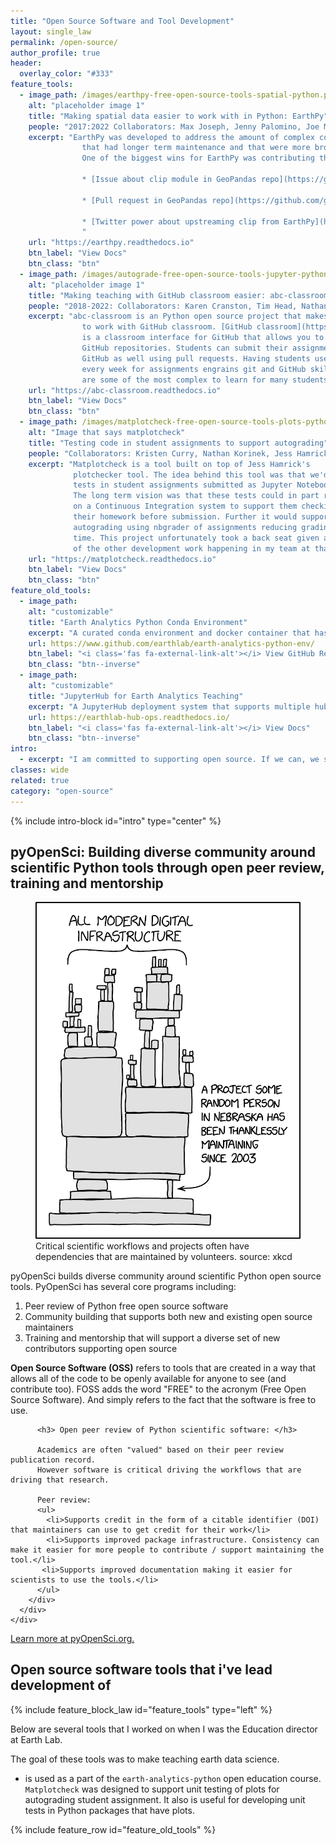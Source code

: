 ```yaml
---
title: "Open Source Software and Tool Development"
layout: single_law
permalink: /open-source/
author_profile: true
header:
  overlay_color: "#333"
feature_tools:
  - image_path: /images/earthpy-free-open-source-tools-spatial-python.png
    alt: "placeholder image 1"
    title: "Making spatial data easier to work with in Python: EarthPy"
    people: "2017:2022 Collaborators: Max Joseph, Jenny Palomino, Joe McGlinchy, Nathan Korinek"
    excerpt: "EarthPy was developed to address the amount of complex code that students needed to write to open and plot raster and vector spatial data. The goal of developing this tool was always to create functions that perhaps in the future might be found in some of the bigger packages 
                that had longer term maintenance and that were more broadly used. 
                One of the biggest wins for EarthPy was contributing the entire clip module over to Geopandas! See below:
                
                * [Issue about clip module in GeoPandas repo](https://github.com/geopandas/geopandas/issues/821)

                * [Pull request in GeoPandas repo](https://github.com/geopandas/geopandas/pull/1128)

                * [Twitter power about upstreaming clip from EarthPy](https://twitter.com/geopandas/status/1225794664478990336)
                "
    url: "https://earthpy.readthedocs.io"
    btn_label: "View Docs"
    btn_class: "btn"
  - image_path: /images/autograde-free-open-source-tools-jupyter-python.png
    alt: "placeholder image 1"
    title: "Making teaching with GitHub classroom easier: abc-classroom"
    people: "2018-2022: Collaborators: Karen Cranston, Tim Head, Nathan Korinek "
    excerpt: "abc-classroom is an Python open source project that makes it easier 
                to work with GitHub classroom. [GitHub classroom](https://classroom.github.com/) 
                is a classroom interface for GitHub that allows you to create assignments as 
                GitHub repositories. Students can submit their assignments on 
                GitHub as well using pull requests. Having students use GitHub 
                every week for assignments engrains git and GitHub skills that 
                are some of the most complex to learn for many students. "
    url: "https://abc-classroom.readthedocs.io"
    btn_label: "View Docs"
    btn_class: "btn"
  - image_path: /images/matplotcheck-free-open-source-tools-plots-python.png
    alt: "Image that says matplotcheck"
    title: "Testing code in student assignments to support autograding"
    people: "Collaborators: Kristen Curry, Nathan Korinek, Jess Hamrick"
    excerpt: "Matplotcheck is a tool built on top of Jess Hamrick's 
              plotchecker tool. The idea behind this tool was that we'd setup
              tests in student assignments submitted as Jupyter Notebook.
              The long term vision was that these tests could in part run
              on a Continuous Integration system to support them checking
              their homework before submission. Further it would support
              autograding using nbgrader of assignments reducing grading 
              time. This project unfortunately took a back seat given all
              of the other development work happening in my team at that time. "
    url: "https://matplotcheck.readthedocs.io"
    btn_label: "View Docs"
    btn_class: "btn"
feature_old_tools:
  - image_path:
    alt: "customizable"
    title: "Earth Analytics Python Conda Environment"
    excerpt: "A curated conda environment and docker container that has a suite of spatial tools that support teaching and learning spatial open source python.."
    url: https://www.github.com/earthlab/earth-analytics-python-env/
    btn_label: "<i class='fas fa-external-link-alt'></i> View GitHub Repo"
    btn_class: "btn--inverse"
  - image_path:
    alt: "customizable"
    title: "JupyterHub for Earth Analytics Teaching"
    excerpt: "A JupyterHub deployment system that supports multiple hubs with different configurations including custom environments, compute settings and more setup through Google Cloud."
    url: https://earthlab-hub-ops.readthedocs.io/
    btn_label: "<i class='fas fa-external-link-alt'></i> View Docs"
    btn_class: "btn--inverse"
intro:
  - excerpt: "I am committed to supporting open source. If we can, we should all contribute. Open science depends on open tools. And maintaining open tools takes work."
classes: wide
related: true
category: "open-source"
---
```


{% include intro-block id="intro" type="center" %}

<!--would be nice to make this on a white background so it pops -->
<div class="feature__wrapper left-text">
  <h2>pyOpenSci: Building diverse community around scientific Python tools through open peer review, training and mentorship </h2> 
  <div class="feature__item--right">
    <div class="archive__item">
      <div class="archive__item-teaser">
        <figure>
            <a href="/images/xkcd-open-source-dependency.png">
            <img src="/images/xkcd-open-source-dependency.png" ></a>
            <figcaption>Critical scientific workflows and projects often have dependencies
            that are maintained by volunteers. source: xkcd </figcaption>
        </figure>
      </div>
      <div class="archive__item-body">
        <div class="archive__item-excerpt">
          pyOpenSci builds diverse community around
          scientific Python open source tools. PyOpenSci has several core programs including:
          <ol>
            <li>Peer review of Python free open source software</li>
            <li>Community building that supports both new and existing open source maintainers</li>
            <li>Training and mentorship that will support a diverse set of new contributors supporting open source</li>
          </ol>
          <div class="notice">
          <i class="fas fa-info-circle"></i> <strong>Open Source Software (OSS)</strong> refers to tools that are created in a way
          that allows all of the code to be openly available for anyone to see (and
          contribute too). FOSS adds the word "FREE" to the acronym (Free Open Source Software).
          And simply refers to the fact that the software is free to use.
          </div>

          <h3> Open peer review of Python scientific software: </h3>

          Academics are often "valued" based on their peer review publication record. 
          However software is critical driving the workflows that are driving that research.

          Peer review:
          <ul>
            <li>Supports credit in the form of a citable identifier (DOI) that maintainers can use to get credit for their work</li>
            <li>Supports improved package infrastructure. Consistency can make it easier for more people to contribute / support maintaining the tool.</li>
           <li>Supports improved documentation making it easier for scientists to use the tools.</li>
          </ul> 
        </div>
      </div>
    </div>
  </div>
</div>

<a href="https://www.pyopensci.org/" target="_blank" class="btn btn--info"><i class="fas fa-external-link-alt"></i> Learn more at pyOpenSci.org.</a>


## Open source software tools that i've lead development of

{% include feature_block_law id="feature_tools" type="left" %}


<div markdown="1" class="notice--primary">
Below are several tools that I worked on when I was the Education director
at Earth Lab. 

The goal of these tools was to make teaching earth data science. 

*   is used  as a part of the `earth-analytics-python` open education course.
`Matplotcheck` was designed to support unit testing of plots for autograding
student assignment. It also is useful for developing unit tests in
Python packages that have plots.

{% include feature_row id="feature_old_tools" %}
</div>

